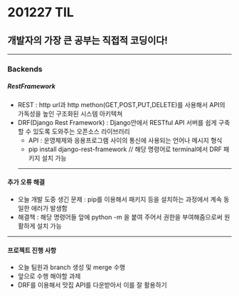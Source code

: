 # 201227 TIL
## 개발자의 가장 큰 공부는 직접적 코딩이다!
-----------------------------------
### Backends
##### RestFramework
  * REST : http url과 http methon(GET,POST,PUT,DELETE)를 사용해서 API의 가독성을 높인 구조화된 시스템 아키텍쳐
  * DRF(Django Rest Framework) : Django안에서 RESTful API 서버를 쉽게 구축할 수 있도록 도와주는 오픈소스 라이브러리
    * API : 운영체제와 응용프로그램 사이의 통신에 사용되는 언어나 메시지 형식
    * pip install django-rest-framework // 해당 명령어로 terminal에서 DRF 패키지 설치 가능
    -----------------------------------
#### 추가 오류 해결
 * 오늘 개발 도중 생긴 문제 : pip를 이용해서 패키지 등을 설치하는 과정에서 계속 동일한 에러가 발생함
  * 해결책 : 해당 명령어들 앞에 python -m 을 붙여 주어서 권한을 부여해줌으로써 원활하게 설치 가능
  -------------------------------------
#### 프로젝트 진행 사항
 * 오늘 팀원과 branch 생성 및 merge 수행
 * 앞으로 수행 해야할 과제
  * DRF를 이용해서 맛집 API를 다운받아서 이를 잘 활용하기
